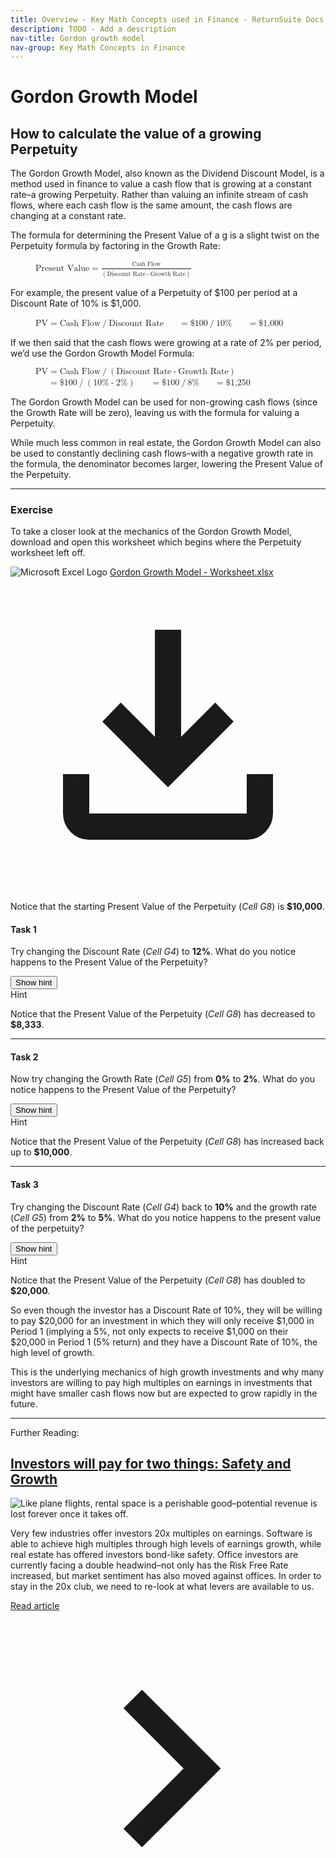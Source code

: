 ```yaml
---
title: Overview - Key Math Concepts used in Finance - ReturnSuite Docs
description: TODO - Add a description
nav-title: Gordon growth model
nav-group: Key Math Concepts in Finance
---
```


# Gordon Growth Model

## How to calculate the value of a growing Perpetuity

The Gordon Growth Model, also known as the Dividend Discount Model, is a
method used in finance to value a cash flow that is growing at a constant
rate–a growing Perpetuity. Rather than valuing an infinite stream of cash
flows, where each cash flow is the same amount, the cash flows are
changing at a constant rate.

The formula for determining the Present Value of a g is a slight twist on
the Perpetuity formula by factoring in the Growth Rate:

<figure>
  <div class="w-1/2 flex flex-col place-items-start gap-4">
    <math>
      <mi>Present Value</mi>
      <mo>=</mo>
      <mfrac>
        <mpadded height="1.2em" voffset="0.2em">
          <mi>Cash Flow</mi>
        </mpadded>
        <mpadded height="1.1em">
          <mrow>
            <mo>(</mo>
            <mi>Discount Rate</mi>
            <mo>-</mo>
            <mi>Growth Rate</mi>
            <mo>)</mo>
          </mrow>
        </mpadded>
      </mfrac>
    </math>
  </div>
</figure>

For example, the present value of a Perpetuity of $100 per period at a
Discount Rate of 10% is $1,000.

<figure>
  <div class="w-1/2 flex flex-col place-items-start gap-4">
    <math>
      <mi>PV</mi>
      <mo>=</mo>
      <mi>Cash Flow</mi>
      <mo>/</mo>
      <mi>Discount Rate</mi>
    </math>
    <math>
      <mphantom>
        <mi>PV</mi>
      </mphantom>
      <mo>=</mo>
      <mn>$100</mn>
      <mo>/</mo>
      <mn>10%</mn>
    </math>
    <math>
      <mphantom>
        <mi>PV</mi>
      </mphantom>
      <mo>=</mo>
      <mn>$1,000</mn>
    </math>
  </div>
</figure>

If we then said that the cash flows were growing at a rate of 2% per
period, we’d use the Gordon Growth Model Formula:

<figure>
  <div class="w-1/2 flex flex-col place-items-start gap-4">
    <math>
      <mi>PV</mi>
      <mo>=</mo>
      <mi>Cash Flow</mi>
      <mo>/</mo>
      <mo>(</mo>
      <mi>Discount Rate</mi>
      <mo>-</mo>
      <mi>Growth Rate</mi>
      <mo>)</mo>
    </math>
    <math>
      <mphantom>
        <mi>PV</mi>
      </mphantom>
      <mo>=</mo>
      <mn>$100</mn>
      <mo>/</mo>
      <mo>(</mo>
      <mn>10%</mn>
      <mo>-</mo>
      <mn>2%</mn>
      <mo>)</mo>
    </math>
    <math>
      <mpadded width="135%">
        <mphantom>
          <mi>PV</mi>
        </mphantom>
      </mpadded>
      <mo>=</mo>
      <mn>$100</mn>
      <mo>/</mo>
      <mn>8%</mn>
    </math>
    <math>
      <mpadded width="135%">
        <mphantom>
          <mi>PV</mi>
        </mphantom>
      </mpadded>
      <mo>=</mo>
      <mn>$1,250</mn>
    </math>
  </div>
</figure>

The Gordon Growth Model can be used for non-growing cash flows (since the
Growth Rate will be zero), leaving us with the formula for valuing a
Perpetuity.

While much less common in real estate, the Gordon Growth Model can also
be used to constantly declining cash flows–with a negative growth rate in
the formula, the denominator becomes larger, lowering the Present Value
of the Perpetuity.

<hr class="mt-2 mb-6 border-gray-300">

### Exercise

To take a closer look at the mechanics of the Gordon Growth Model,
download and open this worksheet which begins where the Perpetuity
worksheet left off.

<div class="documentation-download">
  <img src="/img/integration/excel.svg" alt="Microsoft Excel Logo" class="h-10">
  <a download href="/sheets/ReturnSuite - Gordon Growth Model - Worksheet.xlsx">Gordon Growth Model - Worksheet.xlsx</a>
  <a download href="/sheets/ReturnSuite - Gordon Growth Model - Worksheet.xlsx" title="Download" class="ml-auto hover:bg-gray-100 hover:text-gray-800 rounded-full p-2">
    <svg class="inline-block h-8" viewBox="0 -960 960 960" fill="currentColor">
      <path d="M480-320 280-520l56-58 104 104v-326h80v326l104-104 56 58-200 200ZM240-160q-33 0-56.5-23.5T160-240v-120h80v120h480v-120h80v120q0 33-23.5 56.5T720-160H240Z"></path>
    </svg>
  </a>
</div>

Notice that the starting Present Value of the Perpetuity (<i>Cell G8</i>)
is **$10,000**.

#### Task 1

Try changing the Discount Rate (<i>Cell G4</i>) to **12%**. What do
you notice happens to the Present Value of the Perpetuity?

<div x-data="{showHint: false}" class="pb-4">
  <button type="button" @click="showHint = true" x-show="!showHint" class="button font-medium">
    Show hint
  </button>
  <div x-show="showHint" class="border border-green-500 rounded-md p-6">
    <span class="text-lg font-medium text-green-500 tracking-wide">Hint</span>
    <p>
      Notice that the Present Value of the Perpetuity (<i>Cell G8</i>) has
      decreased to <b>$8,333</b>.
    </p>
  </div>
</div>

<hr class="mt-2 mb-6 border-gray-300">

#### Task 2

Now try changing the Growth Rate (<i>Cell G5</i>) from **0%** to **2%**. What do
you notice happens to the Present Value of the Perpetuity?

<div x-data="{showHint: false}" class="pb-4">
  <button type="button" @click="showHint = true" x-show="!showHint" class="button font-medium">
    Show hint
  </button>
  <div x-show="showHint" class="border border-green-500 rounded-md p-6">
    <span class="text-lg font-medium text-green-500 tracking-wide">Hint</span>
    <p>
      Notice that the Present Value of the Perpetuity (<i>Cell G8</i>) has
      increased back up to <b>$10,000</b>.
    </p>
  </div>
</div>

<hr class="mt-2 mb-6 border-gray-300">

#### Task 3

Try changing the Discount Rate (<i>Cell G4</i>) back to **10%** and the growth
rate (<i>Cell G5</i>) from **2%** to **5%**. What do you notice happens to the
present value of the perpetuity?

<div x-data="{showHint: false}" class="pb-4">
  <button type="button" @click="showHint = true" x-show="!showHint" class="button font-medium">
    Show hint
  </button>
  <div x-show="showHint" class="border border-green-500 rounded-md p-6">
    <span class="text-lg font-medium text-green-500 tracking-wide">Hint</span>
    <p>
      Notice that the Present Value of the Perpetuity (<i>Cell G8</i>) has
      doubled to <b>$20,000</b>.
    </p>
    <p>
      So even though the investor has a Discount Rate of 10%, they will be
      willing to pay $20,000 for an investment in which they will only
      receive $1,000 in Period 1 (implying a 5%, not only expects to
      receive $1,000 on their $20,000 in Period 1 (5% return) and they
      have a Discount Rate of 10%, the high level of growth.
    </p>
    <p>
      This is the underlying mechanics of high growth investments and why
      many investors are willing to pay high multiples on earnings in
      investments that might have smaller cash flows now but are expected
      to grow rapidly in the future.
    </p>
  </div>
</div>

<hr class="mt-2 mb-6 border-gray-300">

<div class="flex">
  <aside class="rounded-md border border-gray-300 shadow-lg px-6 py-4 w-3/4">
    <span style="padding-top: 0; padding-bottom: 0" class="text-gray-900 font-medium text-base">Further Reading:</span>
    <h2 class="py-2"><a target="_blank" href="#">Investors will pay for two things: Safety and Growth</a></h2>
    <img src="/img/blog/2024-03-28/balance-between-a-secure-investment-and-high-growth-opportunity.webp" alt="Like plane flights, rental space is a perishable good–potential revenue is lost forever once it takes off." class="rounded-md shadow-sm">
    <p class="text-gray-900 text-sm">
      Very few industries offer investors 20x multiples on earnings.
      Software is able to achieve high multiples through high levels of
      earnings growth, while real estate has offered investors bond-like
      safety. Office investors are currently facing a double headwind–not
      only has the Risk Free Rate increased, but market sentiment has also
      moved against offices. In order to stay in the 20x club, we need to
      re-look at what levers are available to us.
    </p>
    <a target="_blank" href="#" class="flex place-items-center hover:underline">
      <span class="text-base">Read article</span>
      <svg class="inline-block h-6" viewBox="0 0 24 24" fill="currentColor">
        <path d="M10.02 6L8.61 7.41 13.19 12l-4.58 4.59L10.02 18l6-6-6-6z"></path>
      </svg>
    </a>
  </aside>
</div>
